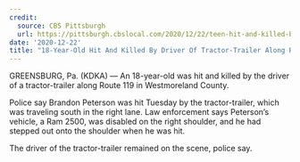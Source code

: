 ```yaml
---
credit:
  source: CBS Pittsburgh
  url: https://pittsburgh.cbslocal.com/2020/12/22/teen-hit-and-killed-by-tractor-trailer-on-route-119/
date: '2020-12-22'
title: "18-Year-Old Hit And Killed By Driver Of Tractor-Trailer Along Route 119 In Westmoreland Co."
---
```

GREENSBURG, Pa. (KDKA) — An 18-year-old was hit and killed by the driver of a tractor-trailer along Route 119 in Westmoreland County.

Police say Brandon Peterson was hit Tuesday by the tractor-trailer, which was traveling south in the right lane. Law enforcement says Peterson’s vehicle, a Ram 2500, was disabled on the right shoulder, and he had stepped out onto the shoulder when he was hit.

The driver of the tractor-trailer remained on the scene, police say.
